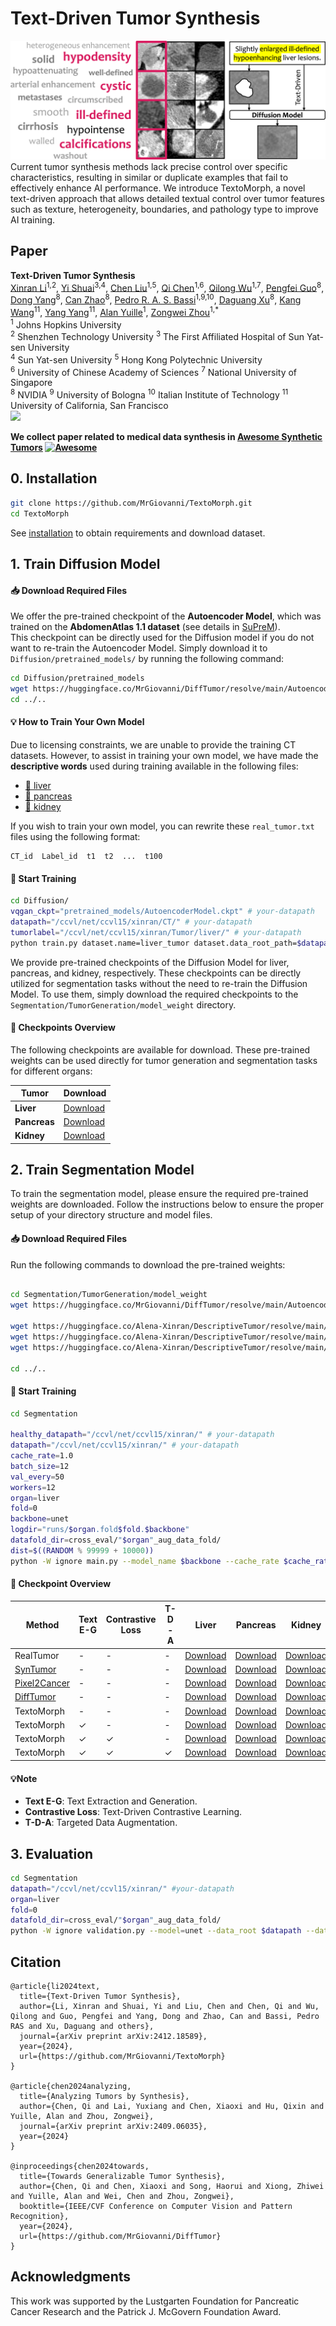 # Text-Driven Tumor Synthesis
<div align="center">
  <img src="/utils/fig_cloudplot.png" alt="fig_cloudplot"/>
</div>
Current tumor synthesis methods lack precise control over specific characteristics, resulting in similar or duplicate examples that fail to effectively enhance AI performance. We introduce TextoMorph, a novel text-driven approach that allows detailed textual control over tumor features such as texture, heterogeneity, boundaries, and pathology type to improve AI training.

## Paper

<b>Text-Driven Tumor Synthesis</b> <br/>
[Xinran Li](https://scholar.google.com/citations?hl=zh-CN&user=awRZX_gAAAAJ)<sup>1,2</sup>, [Yi Shuai](https://openreview.net/profile?id=~Yi_Shuai1)<sup>3,4</sup>, [Chen Liu](https://scholar.google.com/citations?user=i938yiEAAAAJ&hl=zh-CN)<sup>1,5</sup>, [Qi Chen](https://scholar.google.com/citations?user=4Q5gs2MAAAAJ&hl=en)<sup>1,6</sup>, [Qilong Wu](https://github.com/JerryWu-code)<sup>1,7</sup>, [Pengfei Guo](https://scholar.google.co.uk/citations?hl=en&pli=1&user=_IAp-bYAAAAJ)<sup>8</sup>, [Dong Yang](https://scholar.google.com/citations?user=PHvliUgAAAAJ&hl=en&oi=sra)<sup>8</sup>, [Can Zhao](https://scholar.google.com/citations?user=CdzhxtYAAAAJ&hl=en)<sup>8</sup>, [Pedro R. A. S. Bassi](https://scholar.google.com/citations?hl=zh-CN&user=NftgL6gAAAAJ)<sup>1,9,10</sup>, [Daguang Xu](https://research.nvidia.com/person/daguang-xu)<sup>8</sup>, [Kang Wang](https://radiology.ucsf.edu/people/kang-wang)<sup>11</sup>, [Yang Yang](https://scholar.google.com/citations?user=6XsJUBIAAAAJ&hl=zh-CN)<sup>11</sup>, [Alan Yuille](https://www.cs.jhu.edu/~ayuille/)<sup>1</sup>, [Zongwei Zhou](https://www.zongweiz.com/)<sup>1,*</sup> <br/>
<sup>1</sup> Johns Hopkins University  
<sup>2</sup> Shenzhen Technology University  <sup>3</sup> The First Affiliated Hospital of Sun Yat-sen University   
<sup>4</sup> Sun Yat-sen University  <sup>5</sup> Hong Kong Polytechnic University  
<sup>6</sup> University of Chinese Academy of Sciences  <sup>7</sup> National University of Singapore  
<sup>8</sup> NVIDIA  <sup>9</sup> University of Bologna  <sup>10</sup> Italian Institute of Technology  <sup>11</sup> University of California, San Francisco <br/>
<a href='https://arxiv.org/pdf/2412.18589'><img src='https://img.shields.io/badge/Paper-PDF-purple'></a>

**We collect paper related to medical data synthesis in [Awesome Synthetic Tumors](https://github.com/MrGiovanni/SyntheticTumors/blob/main/AWESOME.md) [![Awesome](https://awesome.re/badge.svg)](https://awesome.re)**


## 0. Installation

```bash
git clone https://github.com/MrGiovanni/TextoMorph.git
cd TextoMorph
```
See [installation](utils/INSTALL.md) to obtain requirements and download dataset.


## 1. Train Diffusion Model

#### 📥 Download Required Files
We offer the pre-trained checkpoint of the **Autoencoder Model**, which was trained on the **AbdomenAtlas 1.1 dataset** (see details in [SuPreM](https://github.com/MrGiovanni/SuPreM)).  
This checkpoint can be directly used for the Diffusion model if you do not want to re-train the Autoencoder Model. Simply download it to `Diffusion/pretrained_models/` by running the following command:

```bash
cd Diffusion/pretrained_models
wget https://huggingface.co/MrGiovanni/DiffTumor/resolve/main/AutoencoderModel/AutoencoderModel.ckpt
cd ../..
```
#### 💡 How to Train Your Own Model

Due to licensing constraints, we are unable to provide the training CT datasets. However, to assist in training your own model, we have made the **descriptive words** used during training available in the following files:

- [📁 liver](https://github.com/MrGiovanni/TextoMorph/tree/main/Diffusion/cross_eval/liver/real_tumor.txt)
- [📁 pancreas](https://github.com/MrGiovanni/TextoMorph/tree/main/Diffusion/cross_eval/pancreas/real_tumor.txt)
- [📁 kidney](https://github.com/MrGiovanni/TextoMorph/tree/main/Diffusion/cross_eval/kidney/real_tumor.txt)

If you wish to train your own model, you can rewrite these `real_tumor.txt` files using the following format:

```plaintext
CT_id  Label_id  t1  t2  ...  t100
```
#### 🔧 Start Training
```bash
cd Diffusion/
vqgan_ckpt="pretrained_models/AutoencoderModel.ckpt" # your-datapath
datapath="/ccvl/net/ccvl15/xinran/CT/" # your-datapath
tumorlabel="/ccvl/net/ccvl15/xinran/Tumor/liver/" # your-datapath
python train.py dataset.name=liver_tumor dataset.data_root_path=$datapath dataset.label_root_path=$tumorlabel dataset.dataset_list=['liver'] dataset.uniform_sample=False model.results_folder_postfix="liver"  model.vqgan_ckpt=$vqgan_ckpt
```

We provide pre-trained checkpoints of the Diffusion Model for liver, pancreas, and kidney, respectively. These checkpoints can be directly utilized for segmentation tasks without the need to re-train the Diffusion Model. To use them, simply download the required checkpoints to the `Segmentation/TumorGeneration/model_weight` directory.

#### 🔗 Checkpoints Overview

The following checkpoints are available for download. These pre-trained weights can be used directly for tumor generation and segmentation tasks for different organs:

| Tumor      | Download                                                                                      |
|------------|-----------------------------------------------------------------------------------------------|
| **Liver**  | [Download](https://huggingface.co/Alena-Xinran/DescriptiveTumor/resolve/main/descriptivetumor2/liver.pt) |
| **Pancreas** | [Download](https://huggingface.co/Alena-Xinran/DescriptiveTumor/resolve/main/descriptivetumor2/pancreas.pt) |
| **Kidney**   | [Download](https://huggingface.co/Alena-Xinran/DescriptiveTumor/resolve/main/descriptivetumor2/kidney.pt?download=true) |

## 2. Train Segmentation Model

To train the segmentation model, please ensure the required pre-trained weights are downloaded.
Follow the instructions below to ensure the proper setup of your directory structure and model files.

#### 📥 Download Required Files

Run the following commands to download the pre-trained weights:

```bash

cd Segmentation/TumorGeneration/model_weight
wget https://huggingface.co/MrGiovanni/DiffTumor/resolve/main/AutoencoderModel/AutoencoderModel.ckpt

wget https://huggingface.co/Alena-Xinran/DescriptiveTumor/resolve/main/descriptivetumor2/liver.pt
wget https://huggingface.co/Alena-Xinran/DescriptiveTumor/resolve/main/descriptivetumor2/pancreas.pt
wget https://huggingface.co/Alena-Xinran/DescriptiveTumor/resolve/main/descriptivetumor2/kidney.pt

cd ../..
```
#### 🔧 Start Training
```bash
cd Segmentation

healthy_datapath="/ccvl/net/ccvl15/xinran/" # your-datapath
datapath="/ccvl/net/ccvl15/xinran/" # your-datapath
cache_rate=1.0
batch_size=12
val_every=50
workers=12
organ=liver
fold=0
backbone=unet
logdir="runs/$organ.fold$fold.$backbone"
datafold_dir=cross_eval/"$organ"_aug_data_fold/
dist=$((RANDOM % 99999 + 10000))
python -W ignore main.py --model_name $backbone --cache_rate $cache_rate --dist-url=tcp://127.0.0.1:$dist --workers $workers --max_epochs 2000 --val_every $val_every --batch_size=$batch_size --save_checkpoint --distributed --noamp --organ_type $organ --organ_model $organ --tumor_type tumor --fold $fold --ddim_ts 50 --logdir=$logdir --healthy_data_root $healthy_datapath --data_root $datapath --datafold_dir $datafold_dir
```
#### 🔗 Checkpoint Overview


| **Method**       | **Text E-G** | **Contrastive Loss** | **T-D-A** | **Liver** | **Pancreas** | **Kidney** |
|-------------------|--------------|-----------------------|-----------|-----------|--------------|------------|
| RealTumor         | -            | -                     | -         | [Download](https://huggingface.co/Alena-Xinran/DescriptiveTumor/resolve/main/baseline/realtumor/liver.pt)    | [Download](https://huggingface.co/Alena-Xinran/DescriptiveTumor/resolve/main/baseline/realtumor/pancreas.pt)       | [Download](https://huggingface.co/Alena-Xinran/DescriptiveTumor/resolve/main/baseline/realtumor/kidney.pt)     |
| [SynTumor](https://arxiv.org/pdf/2303.14869)     | -            | -                     | -         | [Download](https://huggingface.co/Alena-Xinran/DescriptiveTumor/resolve/main/baseline/syntumor/liver.pt)    | [Download](https://huggingface.co/Alena-Xinran/DescriptiveTumor/resolve/main/baseline/syntumor/pancreas.pt)       | [Download](https://huggingface.co/Alena-Xinran/DescriptiveTumor/resolve/main/baseline/syntumor/kidney.pt)     |
| [Pixel2Cancer](https://www.cs.jhu.edu/~alanlab/Pubs24/lai2024pixel.pdf) | -            | -                     | -         | [Download](https://huggingface.co/Alena-Xinran/DescriptiveTumor/resolve/main/baseline/pixel2cance/liver.pt)    | [Download](https://huggingface.co/Alena-Xinran/DescriptiveTumor/resolve/main/baseline/pixel2cance/pancreas.pt)       | [Download](https://huggingface.co/Alena-Xinran/DescriptiveTumor/resolve/main/baseline/pixel2cance/kidney.pt)     |
| [DiffTumor](https://www.cs.jhu.edu/~alanlab/Pubs24/chen2024towards.pdf)    | -            | -                     | -         |[Download](https://huggingface.co/Alena-Xinran/DescriptiveTumor/resolve/main/baseline/difftumor/liver.pt)    | [Download](https://huggingface.co/Alena-Xinran/DescriptiveTumor/resolve/main/baseline/difftumor/pancreas.pt)       | [Download](https://huggingface.co/Alena-Xinran/DescriptiveTumor/resolve/main/baseline/difftumor/kidney.pt)    |
| TextoMorph        | -            | -                     | -         | [Download](https://huggingface.co/Alena-Xinran/DescriptiveTumor/resolve/main/segmentation1/liver.pt)    | [Download](https://huggingface.co/Alena-Xinran/DescriptiveTumor/resolve/main/segmentation1/pancreas.pt)        |  [Download](https://huggingface.co/Alena-Xinran/DescriptiveTumor/resolve/main/segmentation1/kidney.pt)     |
| TextoMorph        | ✓            |        -              | -         | [Download](https://huggingface.co/Alena-Xinran/DescriptiveTumor/resolve/main/segmentation2/liver.pt)    | [Download](https://huggingface.co/Alena-Xinran/DescriptiveTumor/resolve/main/segmentation2/pancreas.pt)        |  [Download](https://huggingface.co/Alena-Xinran/DescriptiveTumor/resolve/main/segmentation2/kidney.pt)     |
| TextoMorph        | ✓            | ✓                     |   -       | [Download](https://huggingface.co/Alena-Xinran/DescriptiveTumor/resolve/main/segmentation3/liver.pt)    | [Download](https://huggingface.co/Alena-Xinran/DescriptiveTumor/resolve/main/segmentation3/pancreas.pt)        |  [Download](https://huggingface.co/Alena-Xinran/DescriptiveTumor/resolve/main/segmentation3/kidney.pt)     |
| TextoMorph        | ✓            | ✓                     | ✓         | [Download](https://huggingface.co/Alena-Xinran/DescriptiveTumor/resolve/main/segmentation/liver.pt)    | [Download](https://huggingface.co/Alena-Xinran/DescriptiveTumor/resolve/main/segmentation/pancreas.pt)        |  [Download](https://huggingface.co/Alena-Xinran/DescriptiveTumor/resolve/main/segmentation/kidney.pt)     |
#### 💡Note
- **Text E-G**: Text Extraction and Generation.
- **Contrastive Loss**: Text-Driven Contrastive Learning.
- **T-D-A**: Targeted Data Augmentation.

## 3. Evaluation


```bash
cd Segmentation
datapath="/ccvl/net/ccvl15/xinran/" #your-datapath
organ=liver
fold=0
datafold_dir=cross_eval/"$organ"_aug_data_fold/
python -W ignore validation.py --model=unet --data_root $datapath --datafold_dir $datafold_dir --tumor_type tumor --organ_type $organ --fold $fold --log_dir $organ/$organ.fold$fold.unet --save_dir out/$organ/$organ.fold$fold.unet
```

## Citation

```
@article{li2024text,
  title={Text-Driven Tumor Synthesis},
  author={Li, Xinran and Shuai, Yi and Liu, Chen and Chen, Qi and Wu, Qilong and Guo, Pengfei and Yang, Dong and Zhao, Can and Bassi, Pedro RAS and Xu, Daguang and others},
  journal={arXiv preprint arXiv:2412.18589},
  year={2024},
  url={https://github.com/MrGiovanni/TextoMorph}
}

@article{chen2024analyzing,
  title={Analyzing Tumors by Synthesis},
  author={Chen, Qi and Lai, Yuxiang and Chen, Xiaoxi and Hu, Qixin and Yuille, Alan and Zhou, Zongwei},
  journal={arXiv preprint arXiv:2409.06035},
  year={2024}
}

@inproceedings{chen2024towards,
  title={Towards Generalizable Tumor Synthesis},
  author={Chen, Qi and Chen, Xiaoxi and Song, Haorui and Xiong, Zhiwei and Yuille, Alan and Wei, Chen and Zhou, Zongwei},
  booktitle={IEEE/CVF Conference on Computer Vision and Pattern Recognition},
  year={2024},
  url={https://github.com/MrGiovanni/DiffTumor}
}
```

## Acknowledgments
This work was supported by the Lustgarten Foundation for Pancreatic Cancer Research and the Patrick J. McGovern Foundation Award.
